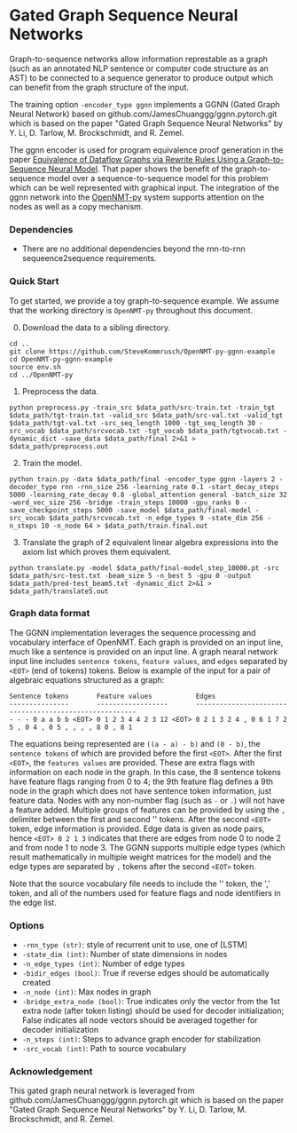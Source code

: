 # Gated Graph Sequence Neural Networks

Graph-to-sequence networks allow information represtable as a graph (such as an annotated NLP sentence or computer code structure as an AST) to be connected to a sequence generator to produce output which can benefit from the graph structure of the input.

The training option `-encoder_type ggnn` implements a GGNN (Gated Graph Neural Network) based on github.com/JamesChuanggg/ggnn.pytorch.git which is based on the paper "Gated Graph Sequence Neural Networks" by Y. Li, D. Tarlow, M. Brockschmidt, and R. Zemel.

The ggnn encoder is used for program equivalence proof generation in the paper <a href="https://arxiv.org/abs/2002.06799">Equivalence of Dataflow Graphs via Rewrite Rules Using a Graph-to-Sequence Neural Model</a>. That paper shows the benefit of the graph-to-sequence model over a sequence-to-sequence model for this problem which can be well represented with graphical input. The integration of the ggnn network into the <a href="https://github.com/OpenNMT/OpenNMT-py/">OpenNMT-py</a> system supports attention on the nodes as well as a copy mechanism.

### Dependencies

* There are no additional dependencies beyond the rnn-to-rnn sequeence2sequence requirements.

### Quick Start

To get started, we provide a toy graph-to-sequence example. We assume that the working directory is `OpenNMT-py` throughout this document.

0) Download the data to a sibling directory.

```
cd ..
git clone https://github.com/SteveKommrusch/OpenNMT-py-ggnn-example
cd OpenNMT-py-ggnn-example
source env.sh
cd ../OpenNMT-py
```


1) Preprocess the data.

```
python preprocess.py -train_src $data_path/src-train.txt -train_tgt $data_path/tgt-train.txt -valid_src $data_path/src-val.txt -valid_tgt $data_path/tgt-val.txt -src_seq_length 1000 -tgt_seq_length 30 -src_vocab $data_path/srcvocab.txt -tgt_vocab $data_path/tgtvocab.txt -dynamic_dict -save_data $data_path/final 2>&1 > $data_path/preprocess.out
```

2) Train the model.

```
python train.py -data $data_path/final -encoder_type ggnn -layers 2 -decoder_type rnn -rnn_size 256 -learning_rate 0.1 -start_decay_steps 5000 -learning_rate_decay 0.8 -global_attention general -batch_size 32 -word_vec_size 256 -bridge -train_steps 10000 -gpu_ranks 0 -save_checkpoint_steps 5000 -save_model $data_path/final-model -src_vocab $data_path/srcvocab.txt -n_edge_types 9 -state_dim 256 -n_steps 10 -n_node 64 > $data_path/train.final.out
```

3) Translate the graph of 2 equivalent linear algebra expressions into the axiom list which proves them equivalent.

```
python translate.py -model $data_path/final-model_step_10000.pt -src $data_path/src-test.txt -beam_size 5 -n_best 5 -gpu 0 -output $data_path/pred-test_beam5.txt -dynamic_dict 2>&1 > $data_path/translate5.out
```

### Graph data format

The GGNN implementation leverages the sequence processing and vocabulary
interface of OpenNMT. Each graph is provided on an input line, much like
a sentence is provided on an input line. A graph nearal network input line
includes `sentence tokens`, `feature values`, and `edges` separated by
`<EOT>` (end of tokens) tokens. Below is example of the input for a pair
of algebraic equations structured as a graph:

```
Sentence tokens       Feature values           Edges
---------------       ------------------       -------------------------------------------------------
- - - 0 a a b b <EOT> 0 1 2 3 4 4 2 3 12 <EOT> 0 2 1 3 2 4 , 0 6 1 7 2 5 , 0 4 , 0 5 , , , , 8 0 , 8 1
```

The equations being represented are `((a - a) - b)` and `(0 - b)`, the 
`sentence tokens` of which are provided before the first `<EOT>`. After
the first `<EOT>`, the `features values` are provided. These are extra
flags with information on each node in the graph. In this case, the 8
sentence tokens have feature flags ranging from 0 to 4; the 9th feature
flag defines a 9th node in the graph which does not have sentence token
information, just feature data. Nodes with any non-number flag (such as
`-` or `.`) will not have a feature added. Multiple groups of features
can be provided by using the `,` delimiter between the first and second
'<EOT>' tokens. After the second `<EOT>` token, edge information is provided.
Edge data is given as node pairs, hence `<EOT> 0 2 1 3` indicates that there
are edges from node 0 to node 2 and from node 1 to node 3. The GGNN supports
multiple edge types (which result mathematically in multiple weight matrices
for the model) and the edge types are separated by `,` tokens after the
second `<EOT>` token.

Note that the source vocabulary file needs to include the '<EOT>' token,
the ',' token, and all of the numbers used for feature flags and node
identifiers in the edge list.


### Options

* `-rnn_type (str)`: style of recurrent unit to use, one of [LSTM]
* `-state_dim (int)`: Number of state dimensions in nodes
* `-n_edge_types (int)`: Number of edge types
* `-bidir_edges (bool)`: True if reverse edges should be automatically created
* `-n_node (int)`: Max nodes in graph
* `-bridge_extra_node (bool)`: True indicates only the vector from the 1st extra node (after token listing) should be used for decoder initialization; False indicates all node vectors should be averaged together for decoder initialization
* `-n_steps (int)`: Steps to advance graph encoder for stabilization
* `-src_vocab (int)`: Path to source vocabulary

### Acknowledgement

This gated graph neural network is leveraged from github.com/JamesChuanggg/ggnn.pytorch.git which is based on the paper "Gated Graph Sequence Neural Networks" by Y. Li, D. Tarlow, M. Brockschmidt, and R. Zemel.
